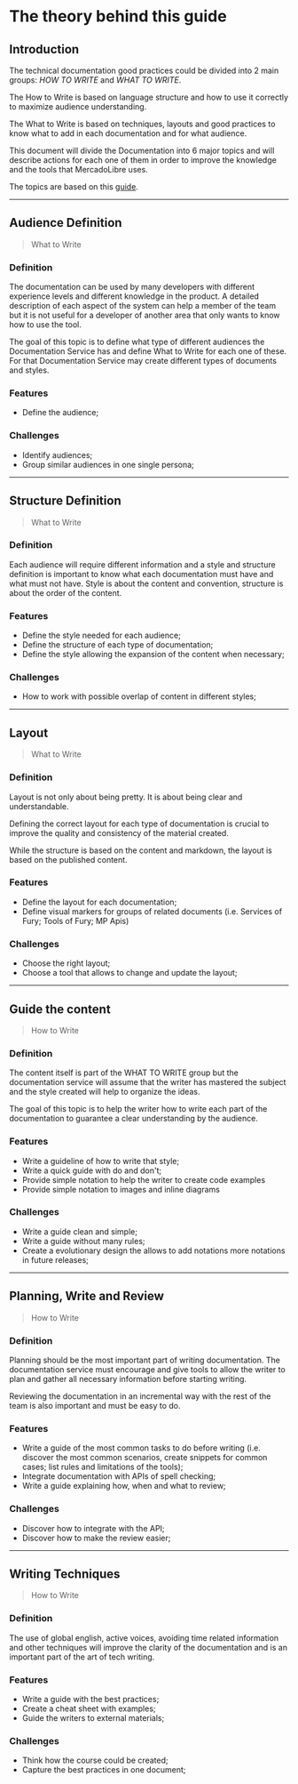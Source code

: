 # The theory behind this guide


## Introduction

The technical documentation good practices could be divided into 2 main groups: *HOW TO WRITE* and *WHAT TO WRITE*.

The How to Write is based on language structure and how to use it correctly to maximize audience understanding.

The What to Write is based on techniques, layouts and good practices to know what to add in each documentation and for what audience.

This document will divide the Documentation into 6 major topics and will describe actions for each one of them in order to improve the knowledge and the tools that MercadoLibre uses.

The topics are based on this [guide](https://thebestschools.org/resources/how-to-write-research-paper/).

---
## Audience Definition
> What to Write

### Definition
The documentation can be used by many developers with different experience levels and different knowledge in the product. A detailed description of each aspect of the system can help a member of the team but it is not useful for a developer of another area that only wants to know how to use the tool.

The goal of this topic is to define what type of different audiences the Documentation Service has and define What to Write for each one of these. For that Documentation Service may create different types of documents and styles.

### Features
- Define the audience;

### Challenges
- Identify audiences;
- Group similar audiences in one single persona;

---
## Structure Definition
> What to Write

### Definition
Each audience will require different information and a style and structure definition is important to know what each documentation must have and what must not have. Style is about the content and convention, structure is about the order of the content.

### Features
- Define the style needed for each audience;
- Define the structure of each type of documentation;
- Define the style allowing the expansion of the content when necessary;

### Challenges
- How to work with possible overlap of content in different styles;

---
## Layout
> What to Write

### Definition
Layout is not only about being pretty. It is about being clear and understandable.

Defining the correct layout for each type of documentation is crucial to improve the quality and consistency of the material created.

While the structure is based on the content and markdown, the layout is based on the published content.

### Features
- Define the layout for each documentation;
- Define visual markers for groups of related documents (i.e. Services of Fury; Tools of Fury; MP Apis)

### Challenges
- Choose the right layout;
- Choose a tool that allows to change and update the layout;

---
## Guide the content
> How to Write

### Definition
The content itself is part of the WHAT TO WRITE group but the documentation service will assume that the writer has mastered the subject and the style created will help to organize the ideas.

The goal of this topic is to help the writer how to write each part of the documentation to guarantee a clear understanding by the audience.

### Features
- Write a guideline of how to write that style;
- Write a quick guide with do and don't;
- Provide simple notation to help the writer to create code examples
- Provide simple notation to images and inline diagrams

### Challenges
- Write a guide clean and simple;
- Write a guide without many rules;
- Create a evolutionary design the allows to add notations more notations in future releases;

---
## Planning, Write and Review
>How to Write

### Definition
Planning should be the most important part of writing documentation. The documentation service must encourage and give tools to allow the writer to plan and gather all necessary information before starting writing.

Reviewing the documentation in an incremental way with the rest of the team is also important and must be easy to do.

### Features
- Write a guide of the most common tasks to do before writing (i.e. discover the most common scenarios, create snippets for common cases; list rules and limitations of the tools);
- Integrate documentation with APIs of spell checking;
- Write a guide explaining how, when and what to review;

### Challenges
- Discover how to integrate with the API;
- Discover how to make the review easier;

---
## Writing Techniques
> How to Write

### Definition
The use of global english, active voices, avoiding time related information and other techniques will improve the clarity of the documentation and is an important part of the art of tech writing.

### Features
- Write a guide with the best practices;
- Create a cheat sheet with examples;
- Guide the writers to external materials;

### Challenges
- Think how the course could be created;
- Capture the best practices in one document;
